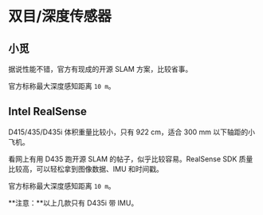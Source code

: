 # 双目/深度传感器

## 小觅

据说性能不错，官方有现成的开源 SLAM 方案，比较省事。

官方标称最大深度感知距离 `10 m`。

## Intel RealSense

D415/435/D435i 体积重量比较小，只有 9*2*2 cm，适合 300 mm 以下轴距的小飞机。

看网上有用 D435 跑开源 SLAM 的帖子，似乎比较容易。RealSense SDK 质量比较高，可以轻松拿到图像数据、IMU 和时间戳。

官方标称最大深度感知距离 `10 m`。

**注意：**以上几款只有 D435i 带 IMU。
